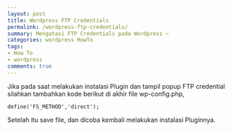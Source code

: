 ```yaml
---
layout: post
title: Wordpress FTP Credentials
permalink: /wordpress-ftp-credentials/
summary: Mengatasi FTP Credentials pada Wordpress ~
categories: wordpress HowTo
tags: 
- How To
- wordpress
comments: true
---
```


Jika pada saat melakukan instalasi Plugin dan tampil popup FTP credential silahkan tambahkan kode berikut di akhir file wp-config.php,

~~~
define('FS_METHOD','direct');
~~~

Setelah itu save file, dan dicoba kembali melakukan instalasi Pluginnya.